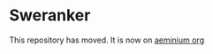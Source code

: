# Sweranker

This repository has moved. It is now on [aeminium org](https://github.com/cmg-aeminium)